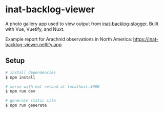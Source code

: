 # inat-backlog-viewer
A photo gallery app used to view output from [inat-backlog-slogger](https://github.com/JWCook/inat-backlog-slogger).
Built with Vue, Vuetify, and Nuxt.

Example report for Arachnid observations in North America: https://inat-backlog-viewer.netlify.app

## Setup

```bash
# install dependencies
$ npm install

# serve with hot reload at localhost:3000
$ npm run dev

# generate static site
$ npm run generate
```
